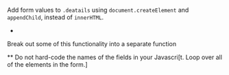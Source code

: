 Add form values to `.deatails` using `document.createElement` and `appendChild`, instead of `innerHTML`.

*
Break out some of this functionality into a separate function

**
Do not hard-code the names of the fields in your Javascri[t.
Loop over all of the elements in the form.]